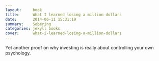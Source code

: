 ```yaml
---
layout:     book
title:      What I learned losing a million dollars
date:       2014-06-11 15:31:19
summary:    Sobering
categories: jekyll books
cover:      what-i-learned-losing-a-million-dollars
---
```


Yet another proof on why investing is really about controlling your own psychology. 